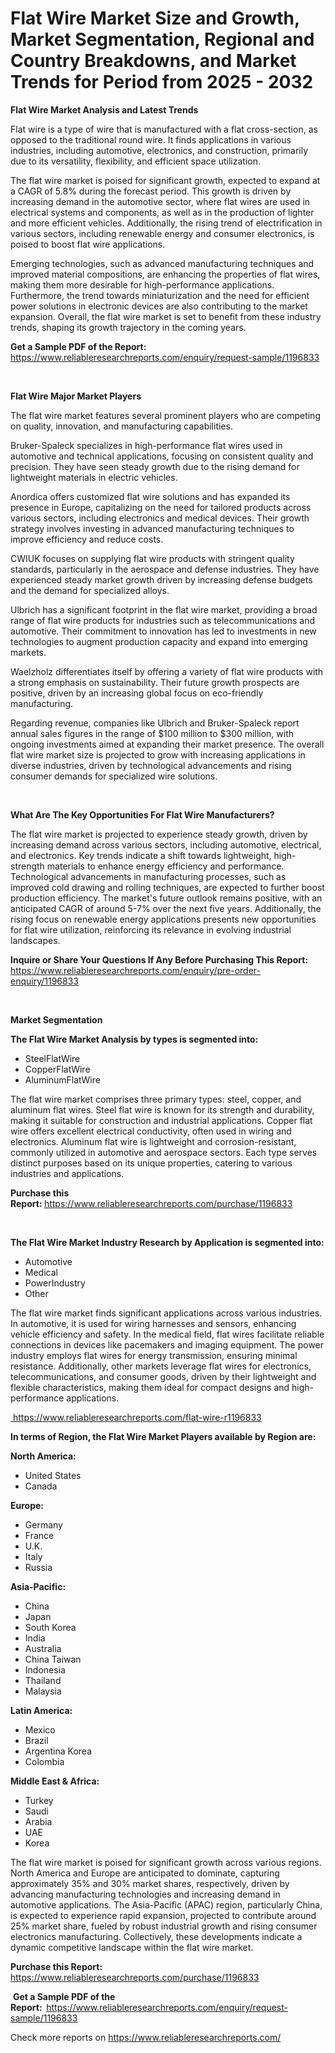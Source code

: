 <p><h1>Flat Wire Market Size and Growth, Market Segmentation, Regional and Country Breakdowns, and Market Trends for Period from 2025 -  2032</h1></p><p><strong>Flat Wire Market Analysis and Latest Trends</strong></p>
<p><p>Flat wire is a type of wire that is manufactured with a flat cross-section, as opposed to the traditional round wire. It finds applications in various industries, including automotive, electronics, and construction, primarily due to its versatility, flexibility, and efficient space utilization. </p><p>The flat wire market is poised for significant growth, expected to expand at a CAGR of 5.8% during the forecast period. This growth is driven by increasing demand in the automotive sector, where flat wires are used in electrical systems and components, as well as in the production of lighter and more efficient vehicles. Additionally, the rising trend of electrification in various sectors, including renewable energy and consumer electronics, is poised to boost flat wire applications. </p><p>Emerging technologies, such as advanced manufacturing techniques and improved material compositions, are enhancing the properties of flat wires, making them more desirable for high-performance applications. Furthermore, the trend towards miniaturization and the need for efficient power solutions in electronic devices are also contributing to the market expansion. Overall, the flat wire market is set to benefit from these industry trends, shaping its growth trajectory in the coming years.</p></p>
<p><strong>Get a Sample PDF of the Report:&nbsp;</strong> <a href="https://www.reliableresearchreports.com/enquiry/request-sample/1196833?utm_campaign=3093&utm_medium=2&utm_source=Github&utm_content=ia&utm_term=31032025&utm_id=flat-wire">https://www.reliableresearchreports.com/enquiry/request-sample/1196833</a></p>
<p>&nbsp;</p>
<p><strong>Flat Wire Major Market Players</strong></p>
<p><p>The flat wire market features several prominent players who are competing on quality, innovation, and manufacturing capabilities. </p><p>Bruker-Spaleck specializes in high-performance flat wires used in automotive and technical applications, focusing on consistent quality and precision. They have seen steady growth due to the rising demand for lightweight materials in electric vehicles. </p><p>Anordica offers customized flat wire solutions and has expanded its presence in Europe, capitalizing on the need for tailored products across various sectors, including electronics and medical devices. Their growth strategy involves investing in advanced manufacturing techniques to improve efficiency and reduce costs.</p><p>CWIUK focuses on supplying flat wire products with stringent quality standards, particularly in the aerospace and defense industries. They have experienced steady market growth driven by increasing defense budgets and the demand for specialized alloys.</p><p>Ulbrich has a significant footprint in the flat wire market, providing a broad range of flat wire products for industries such as telecommunications and automotive. Their commitment to innovation has led to investments in new technologies to augment production capacity and expand into emerging markets.</p><p>Waelzholz differentiates itself by offering a variety of flat wire products with a strong emphasis on sustainability. Their future growth prospects are positive, driven by an increasing global focus on eco-friendly manufacturing.</p><p>Regarding revenue, companies like Ulbrich and Bruker-Spaleck report annual sales figures in the range of $100 million to $300 million, with ongoing investments aimed at expanding their market presence. The overall flat wire market size is projected to grow with increasing applications in diverse industries, driven by technological advancements and rising consumer demands for specialized wire solutions.</p></p>
<p>&nbsp;</p>
<p><strong>What Are The Key Opportunities For Flat Wire Manufacturers?</strong></p>
<p><p>The flat wire market is projected to experience steady growth, driven by increasing demand across various sectors, including automotive, electrical, and electronics. Key trends indicate a shift towards lightweight, high-strength materials to enhance energy efficiency and performance. Technological advancements in manufacturing processes, such as improved cold drawing and rolling techniques, are expected to further boost production efficiency. The market's future outlook remains positive, with an anticipated CAGR of around 5-7% over the next five years. Additionally, the rising focus on renewable energy applications presents new opportunities for flat wire utilization, reinforcing its relevance in evolving industrial landscapes.</p></p>
<p><strong>Inquire or Share Your Questions If Any Before Purchasing This Report:</strong> <a href="https://www.reliableresearchreports.com/enquiry/pre-order-enquiry/1196833?utm_campaign=3093&utm_medium=2&utm_source=Github&utm_content=ia&utm_term=31032025&utm_id=flat-wire">https://www.reliableresearchreports.com/enquiry/pre-order-enquiry/1196833</a></p>
<p>&nbsp;</p>
<p><strong>Market Segmentation</strong></p>
<p><strong>The Flat Wire Market Analysis by types is segmented into:</strong></p>
<p><ul><li>SteelFlatWire</li><li>CopperFlatWire</li><li>AluminumFlatWire</li></ul></p>
<p><p>The flat wire market comprises three primary types: steel, copper, and aluminum flat wires. Steel flat wire is known for its strength and durability, making it suitable for construction and industrial applications. Copper flat wire offers excellent electrical conductivity, often used in wiring and electronics. Aluminum flat wire is lightweight and corrosion-resistant, commonly utilized in automotive and aerospace sectors. Each type serves distinct purposes based on its unique properties, catering to various industries and applications.</p></p>
<p><strong>Purchase this Report:&nbsp;</strong><a href="https://www.reliableresearchreports.com/purchase/1196833?utm_campaign=3093&utm_medium=2&utm_source=Github&utm_content=ia&utm_term=31032025&utm_id=flat-wire">https://www.reliableresearchreports.com/purchase/1196833</a></p>
<p>&nbsp;</p>
<p><strong>The Flat Wire Market Industry Research by Application is segmented into:</strong></p>
<p><ul><li>Automotive</li><li>Medical</li><li>PowerIndustry</li><li>Other</li></ul></p>
<p><p>The flat wire market finds significant applications across various industries. In automotive, it is used for wiring harnesses and sensors, enhancing vehicle efficiency and safety. In the medical field, flat wires facilitate reliable connections in devices like pacemakers and imaging equipment. The power industry employs flat wires for energy transmission, ensuring minimal resistance. Additionally, other markets leverage flat wires for electronics, telecommunications, and consumer goods, driven by their lightweight and flexible characteristics, making them ideal for compact designs and high-performance applications.</p></p>
<p><a href="https://www.reliableresearchreports.com/flat-wire-r1196833?utm_campaign=3093&utm_medium=2&utm_source=Github&utm_content=ia&utm_term=31032025&utm_id=flat-wire">&nbsp;https://www.reliableresearchreports.com/flat-wire-r1196833</a></p>
<p><strong>In terms of Region, the Flat Wire Market Players available by Region are:</strong></p>
<p>
    <p> <strong> North America: </strong>
        <ul>
            <li>United States</li>
            <li>Canada</li>
        </ul>
        </p> 
    <p> <strong> Europe: </strong>
        <ul>
            <li>Germany</li>
            <li>France</li>
            <li>U.K.</li>
            <li>Italy</li>
            <li>Russia</li>
        </ul>
        </p> 
    <p> <strong> Asia-Pacific: </strong>
        <ul>
            <li>China</li>
            <li>Japan</li>
            <li>South Korea</li>
            <li>India</li>
            <li>Australia</li>
            <li>China Taiwan</li>
            <li>Indonesia</li>
            <li>Thailand</li>
            <li>Malaysia</li>
        </ul>
        </p> 
    <p> <strong> Latin America: </strong>
        <ul>
            <li>Mexico</li>
            <li>Brazil</li>
            <li>Argentina Korea</li>
            <li>Colombia</li>
        </ul>
        </p> 
    <p> <strong> Middle East & Africa: </strong>
        <ul>
            <li>Turkey</li>
            <li>Saudi</li>
            <li>Arabia</li>
            <li>UAE</li>
            <li>Korea</li>
        </ul>
    </p>
    </p>
<p><p>The flat wire market is poised for significant growth across various regions. North America and Europe are anticipated to dominate, capturing approximately 35% and 30% market shares, respectively, driven by advancing manufacturing technologies and increasing demand in automotive applications. The Asia-Pacific (APAC) region, particularly China, is expected to experience rapid expansion, projected to contribute around 25% market share, fueled by robust industrial growth and rising consumer electronics manufacturing. Collectively, these developments indicate a dynamic competitive landscape within the flat wire market.</p></p>
<p><strong>Purchase this Report: </strong><a href="https://www.reliableresearchreports.com/purchase/1196833?utm_campaign=3093&utm_medium=2&utm_source=Github&utm_content=ia&utm_term=31032025&utm_id=flat-wire">https://www.reliableresearchreports.com/purchase/1196833</a></p>
<p>&nbsp;<strong>Get a Sample PDF of the Report:&nbsp;&nbsp;</strong><a href="https://www.reliableresearchreports.com/enquiry/request-sample/1196833?utm_campaign=3093&utm_medium=2&utm_source=Github&utm_content=ia&utm_term=31032025&utm_id=flat-wire">https://www.reliableresearchreports.com/enquiry/request-sample/1196833</a></p>
<p><strong></strong></p>
<p>Check more reports on <a href="https://www.reliableresearchreports.com/?utm_campaign=3093&utm_medium=2&utm_source=Github&utm_content=ia&utm_term=31032025&utm_id=flat-wire">https://www.reliableresearchreports.com/</a></p>